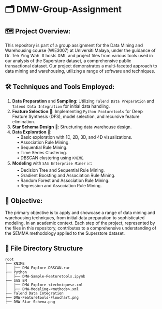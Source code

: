 # 🗂️ DMW-Group-Assignment
## 🗺️ Project Overview:
This repository is part of a group assignment for the Data Mining and Warehousing course (WIE3007) at Universiti Malaya, under the guidance of Dr. Teh Ying Wah. It hosts XML and project files from various tools used in our analysis of the Superstore dataset, a comprehensive public transactional dataset. Our project demonstrates a multi-faceted approach to data mining and warehousing, utilizing a range of software and techniques.  

## 🛠️ Techniques and Tools Employed:
1. **Data Preparation** and **Sampling**: Utilizing  `Talend Data Preparation` and `Talend Data Integration` for initial data handling.
2. **Feature Selection** 🧠: Implementing `Python Featuretools` for Deep Feature Synthesis (DFS), model selection, and recursive feature elimination.
3. **Star Schema Design** 🌟: Structuring data warehouse design.
4. **Data Exploration** 🔎:  
&nbsp;&nbsp;&nbsp;&nbsp;• Basic exploration with 1D, 2D, 3D, and 4D visualizations.  
&nbsp;&nbsp;&nbsp;&nbsp;• Association Rule Mining.  
&nbsp;&nbsp;&nbsp;&nbsp;• Sequential Rule Mining.  
&nbsp;&nbsp;&nbsp;&nbsp;• Time Series Clustering.  
&nbsp;&nbsp;&nbsp;&nbsp;• DBSCAN clustering using `KNIME`.  
5. **Modeling** with `SAS Enterprise Miner` 📈:  
&nbsp;&nbsp;&nbsp;&nbsp;• Decision Tree and Sequential Rule Mining.  
&nbsp;&nbsp;&nbsp;&nbsp;• Gradient Boosting and Association Rule Mining.  
&nbsp;&nbsp;&nbsp;&nbsp;• Random Forest and Association Rule Mining.  
&nbsp;&nbsp;&nbsp;&nbsp;• Regression and Association Rule Mining.  

## 🎯 Objective:
The primary objective is to apply and showcase a range of data mining and warehousing techniques, from initial data preparation to sophisticated modeling, in an academic context. Each step of the project, represented by the files in this repository, contributes to a comprehensive understanding of the SEMMA methodology applied to the Superstore dataset.  


## 🧭 File Directory Structure
```
root
├── KNIME
│   ├── DMW-Explore-DBSCAN.rar
├── Python
│   ├── DMW-Sample-Featuretools.ipynb
├── SAS EM
│   ├── DMW-Explore-<techniques>.xml
│   ├── DMW-Modeling-<methods>.xml
├── Talend Data Integration
├── DMW-Featuretools-Flowchart.png
├── DMW-Star Schema.png
```
